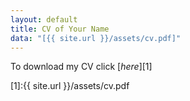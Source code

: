 ```yaml
---
layout: default
title: CV of Your Name
data: "[{{ site.url }}/assets/cv.pdf]"
---
```


To download my CV click [_here_][1]

[1]:{{ site.url }}/assets/cv.pdf
